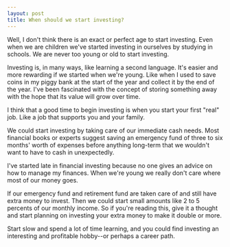```yaml
---
layout: post
title: When should we start investing?
---
```


Well, I don't think there is an exact or perfect age to start investing.  Even when we are children we've started investing in ourselves by studying in schools.  We are never too young or old to start investing.

Investing is, in many ways, like learning a second language.  It's easier and more rewarding if we started when we're young.  Like when I used to save coins in my piggy bank at the start of the year and collect it by the end of the year.  I've been fascinated with the concept of storing something away with the hope that its value will grow over time.

I think that a good time to begin investing is when you start your first "real" job.  Like a job that supports you and your family.

We could start investing by taking care of our immediate cash needs.  Most financial books or experts suggest saving an emergency fund of three to six months' worth of expenses before anything long-term that we wouldn't want to have to cash in unexpectedly.

I've started late in financial investing because no one gives an advice on how to manage my finances.  When we're young we really don't care where most of our money goes.

If our emergency fund and retirement fund are taken care of and still have extra money to invest.  Then we could start small amounts like 2 to 5 percents of our monthly income.  So if you're reading this, give it a thought and start planning on investing your extra money to make it double or more.

Start slow and spend a lot of time learning, and you could find investing an interesting and profitable hobby--or perhaps a career path.
